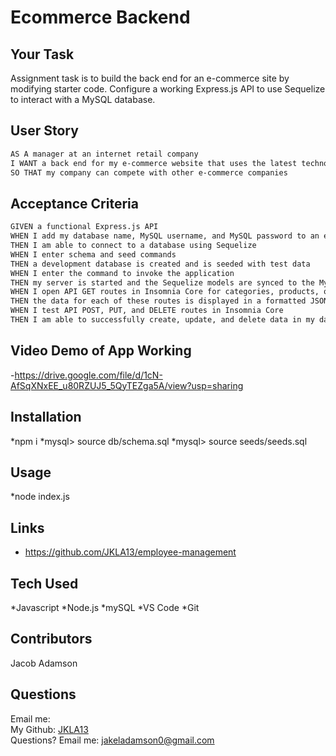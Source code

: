 # Ecommerce Backend

## Your Task

Assignment task is to build the back end for an e-commerce site by modifying starter code. Configure a working Express.js API to use Sequelize to interact with a MySQL database.

## User Story

```md
AS A manager at an internet retail company
I WANT a back end for my e-commerce website that uses the latest technologies
SO THAT my company can compete with other e-commerce companies
```

## Acceptance Criteria

```md
GIVEN a functional Express.js API
WHEN I add my database name, MySQL username, and MySQL password to an environment variable file
THEN I am able to connect to a database using Sequelize
WHEN I enter schema and seed commands
THEN a development database is created and is seeded with test data
WHEN I enter the command to invoke the application
THEN my server is started and the Sequelize models are synced to the MySQL database
WHEN I open API GET routes in Insomnia Core for categories, products, or tags
THEN the data for each of these routes is displayed in a formatted JSON
WHEN I test API POST, PUT, and DELETE routes in Insomnia Core
THEN I am able to successfully create, update, and delete data in my database
```

## Video Demo of App Working

-https://drive.google.com/file/d/1cN-AfSqXNxEE_u80RZUJ5_5QyTEZga5A/view?usp=sharing

## Installation

*npm i
*mysql> source db/schema.sql
\*mysql> source seeds/seeds.sql

## Usage

\*node index.js

## Links

- https://github.com/JKLA13/employee-management

## Tech Used

*Javascript
*Node.js
*mySQL
*VS Code
\*Git

## Contributors

Jacob Adamson

## Questions

Email me:
</br>
My Github: [JKLA13](https://github.com/JKLA13)<br/>
Questions? Email me: jakeladamson0@gmail.com<br/>
